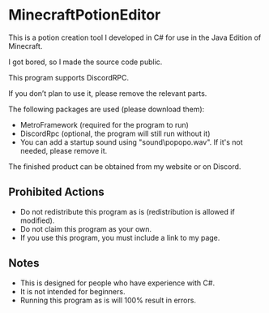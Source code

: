 # MinecraftPotionEditor

This is a potion creation tool I developed in C# for use in the Java Edition of Minecraft.

I got bored, so I made the source code public.

This program supports DiscordRPC.

If you don’t plan to use it, please remove the relevant parts.

The following packages are used (please download them):

* MetroFramework (required for the program to run)
* DiscordRpc (optional, the program will still run without it)
* You can add a startup sound using "sound\\popopo.wav". If it's not needed, please remove it.

The finished product can be obtained from my website or on Discord.


## Prohibited Actions
* Do not redistribute this program as is (redistribution is allowed if modified).
* Do not claim this program as your own.
* If you use this program, you must include a link to my page.

## Notes
* This is designed for people who have experience with C#.
* It is not intended for beginners.
* Running this program as is will 100% result in errors.

